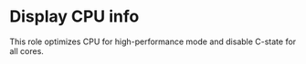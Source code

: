 # Display CPU info

This role optimizes CPU for high-performance mode and disable C-state for all cores.
